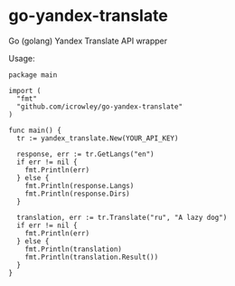 go-yandex-translate
===================

Go (golang) Yandex Translate API wrapper

Usage:

```
package main

import (
  "fmt"
  "github.com/icrowley/go-yandex-translate"
)

func main() {
  tr := yandex_translate.New(YOUR_API_KEY)

  response, err := tr.GetLangs("en")
  if err != nil {
    fmt.Println(err)
  } else {
    fmt.Println(response.Langs)
    fmt.Println(response.Dirs)
  }

  translation, err := tr.Translate("ru", "A lazy dog")
  if err != nil {
    fmt.Println(err)
  } else {
    fmt.Println(translation)
    fmt.Println(translation.Result())
  }
}
```
